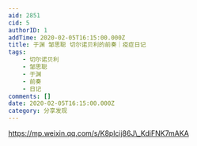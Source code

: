 ```yaml
---
aid: 2851
cid: 5
authorID: 1
addTime: 2020-02-05T16:15:00.000Z
title: 于渊 邹思聪 切尔诺贝利的前奏｜疫症日记
tags:
    - 切尔诺贝利
    - 邹思聪
    - 于渊
    - 前奏
    - 日记
comments: []
date: 2020-02-05T16:15:00.000Z
category: 分享发现
---
```


https://mp.weixin.qq.com/s/K8plcij86J\_KdiFNK7mAKA

